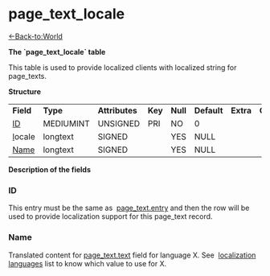 # page\_text\_locale

[<-Back-to:World](database-world.md)

**The \`page\_text\_locale\` table**

This table is used to provide localized clients with localized string for page\_texts.

**Structure**

|                                      |              |                |         |          |             |           |             |
|--------------------------------------|--------------|----------------|---------|----------|-------------|-----------|-------------|
| **Field**                            | **Type**     | **Attributes** | **Key** | **Null** | **Default** | **Extra** | **Comment** |
| [ID](#page_text_locale-entry)        | MEDIUMINT | UNSIGNED       | PRI     | NO       | 0           |           |             |
| [l](#page_text_locale-Text_loc)ocale | longtext     | SIGNED         |         | YES      | NULL        |           |             |
| [Name](#page_text_locale-Name)       | longtext     | SIGNED         |         | YES      | NULL        |           |             |

**Description of the fields**

### ID

This entry must be the same as  [page\_text.entry](https://trinitycore.atlassian.net/wiki/display/tc/page_text#page_text-entry) and then the row will be used to provide localization support for this page\_text record.

### Name

Translated content for [page\_text.text](https://trinitycore.atlassian.net/wiki/display/tc/page_text#page_text-text) field for language X.
See  [localization languages](https://trinitycore.atlassian.net/wiki/display/tc/Localization+lang) list to know which value to use for X.
